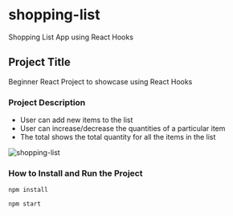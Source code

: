 # shopping-list

Shopping List App using React Hooks

## Project Title

Beginner React Project to showcase using React Hooks

### Project Description

- User can add new items to the list
- User can increase/decrease the quantities of a particular item
- The total shows the total quantity for all the items in the list

![shopping-list](https://user-images.githubusercontent.com/64307465/150148485-48679426-8718-46f8-a660-61b85307b6f4.JPG)

### How to Install and Run the Project

```
npm install

npm start

```
